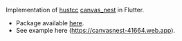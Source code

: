 Implementation of [hustcc](https://github.com/hustcc) [canvas_nest](https://github.com/hustcc/canvas-nest.js/) in Flutter. 
* Package available [here](https://pub.dev/packages/flutter_canvasnest).
* See example here (https://canvasnest-41664.web.app).